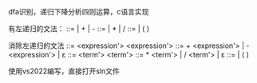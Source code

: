 dfa识别，递归下降分析四则运算，c语言实现

有左递归的文法：
<expression> ::= <term> | <expression> + <term> | <expression> - <term>
<term> ::= <factor> | <term> * <factor> | <term> / <factor>
<factor> ::= <number> | ( <expression> )

消除左递归的文法
<expression> ::= <term> <expression'>
<expression'> ::= + <term> <expression'> | - <term> <expression'> | ε
<term> ::= <factor> <term'>
<term'> ::= * <factor> <term'> | / <factor> <term'> | ε
<factor> ::= <number> | ( <expression> )

使用vs2022编写，直接打开sln文件
